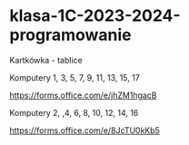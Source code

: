 # klasa-1C-2023-2024-programowanie

Kartkówka - tablice

Komputery 1, 3, 5, 7, 9, 11, 13, 15, 17

https://forms.office.com/e/jhZM1hgacB

Komputery 2, ,4, 6, 8, 10, 12, 14, 16

https://forms.office.com/e/8JcTU0kKb5
